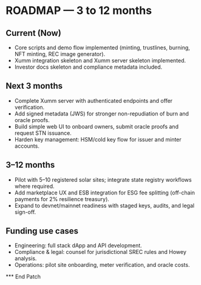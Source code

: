 ROADMAP — 3 to 12 months
=========================

Current (Now)
-------------
- Core scripts and demo flow implemented (minting, trustlines, burning, NFT minting, REC image generator).
- Xumm integration skeleton and Xumm server skeleton implemented.
- Investor docs skeleton and compliance metadata included.

Next 3 months
-------------
- Complete Xumm server with authenticated endpoints and offer verification.
- Add signed metadata (JWS) for stronger non-repudiation of burn and oracle proofs.
- Build simple web UI to onboard owners, submit oracle proofs and request STN issuance.
- Harden key management: HSM/cold key flow for issuer and minter accounts.

3–12 months
-----------
- Pilot with 5–10 registered solar sites; integrate state registry workflows where required.
- Add marketplace UX and ESB integration for ESG fee splitting (off-chain payments for 2% resilience treasury).
- Expand to devnet/mainnet readiness with staged keys, audits, and legal sign-off.

Funding use cases
-----------------
- Engineering: full stack dApp and API development.
- Compliance & legal: counsel for jurisdictional SREC rules and Howey analysis.
- Operations: pilot site onboarding, meter verification, and oracle costs.

*** End Patch
